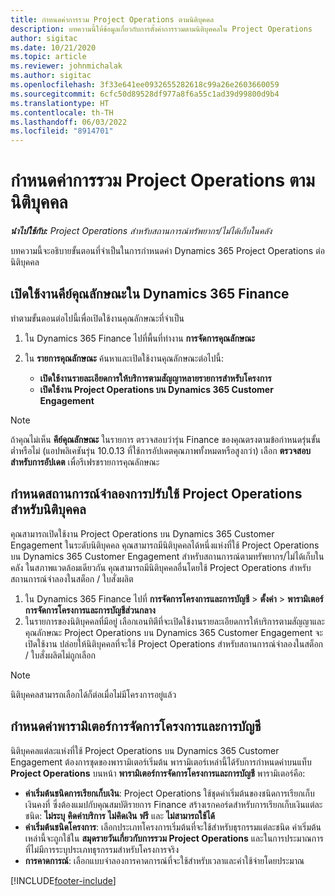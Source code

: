 ```yaml
---
title: กำหนดค่าการรวม Project Operations ตามนิติบุคคล
description: บทความนี้ให้ข้อมูลเกี่ยวกับการตั้งค่าการรวมตามนิติบุคคลใน Project Operations
author: sigitac
ms.date: 10/21/2020
ms.topic: article
ms.reviewer: johnmichalak
ms.author: sigitac
ms.openlocfilehash: 3f33e641ee0932655282618c99a26e2603660059
ms.sourcegitcommit: 6cfc50d89528df977a8f6a55c1ad39d99800d9b4
ms.translationtype: HT
ms.contentlocale: th-TH
ms.lasthandoff: 06/03/2022
ms.locfileid: "8914701"
---
```

# <a name="configure-project-operations-integration-per-legal-entity"></a>กำหนดค่าการรวม Project Operations ตามนิติบุคคล 

_**นำไปใช้กับ:** Project Operations สำหรับสถานการณ์ทรัพยากร/ไม่ได้เก็บในคลัง_

บทความนี้จะอธิบายขั้นตอนที่จำเป็นในการกำหนดค่า Dynamics 365 Project Operations ต่อนิติบุคคล

## <a name="enable-feature-keys-in-dynamics-365-finance"></a>เปิดใช้งานคีย์คุณลักษณะใน Dynamics 365 Finance

ทำตามขั้นตอนต่อไปนี้เพื่อเปิดใช้งานคุณลักษณะที่จำเป็น

1. ใน Dynamics 365 Finance ไปที่พื้นที่ทำงาน **การจัดการคุณลักษณะ**
2. ใน **รายการคุณลักษณะ** ค้นหาและเปิดใช้งานคุณลักษณะต่อไปนี้:
  
    - **เปิดใช้งานรายละเอียดการให้บริการตามสัญญาหลายรายการสำหรับโครงการ**
    - **เปิดใช้งาน Project Operations บน Dynamics 365 Customer Engagement**

> [!NOTE]
> ถ้าคุณไม่เห็น **คีย์คุณลักษณะ** ในรายการ ตรวจสอบว่ารุ่น Finance ของคุณตรงตามข้อกำหนดรุ่นขั้นต่ำหรือไม่ (แอปพลิเคชันรุ่น 10.0.13 ที่ใช้การอัปเดตคุณภาพทั้งหมดหรือสูงกว่า) เลือก **ตรวจสอบสำหรับการอัปเดต** เพื่อรีเฟรชรายการคุณลักษณะ

## <a name="define-the-project-operations-deployment-scenario-for-a-legal-entity"></a>กำหนดสถานการณ์จำลองการปรับใช้ Project Operations สำหรับนิติบุคคล

คุณสามารถเปิดใช้งาน Project Operations บน Dynamics 365 Customer Engagement ในระดับนิติบุคคล คุณสามารถมีนิติบุคคลได้หนึ่งแห่งที่ใช้ Project Operations บน Dynamics 365 Customer Engagement สำหรับสถานการณ์ตามทรัพยากร/ไม่ได้เก็บในคลัง ในสภาพแวดล้อมเดียวกัน คุณสามารถมีนิติบุคคลอื่นโดยใช้ Project Operations สำหรับสถานการณ์จำลองในสต็อก / ใบสั่งผลิต

1. ใน Dynamics 365 Finance ไปที่ **การจัดการโครงการและการบัญชี** > **ตั้งค่า** > **พารามิเตอร์การจัดการโครงการและการบัญชีส่วนกลาง**
2. ในรายการของนิติบุคคลที่มีอยู่ เลือกเอนทิตีที่จะเปิดใช้งานรายละเอียดการให้บริการตามสัญญาและคุณลักษณะ Project Operations บน Dynamics 365 Customer Engagement จะเปิดใช้งาน ปล่อยให้นิติบุคคลที่จะใช้ Project Operations สำหรับสถานการณ์จำลองในสต็อก / ใบสั่งผลิตไม่ถูกเลือก

> [!NOTE]
> นิติบุคคลสามารถเลือกได้ก็ต่อเมื่อไม่มีโครงการอยู่แล้ว

## <a name="configure-project-management-and-accounting-parameters"></a>กำหนดค่าพารามิเตอร์การจัดการโครงการและการบัญชี

นิติบุคคลแต่ละแห่งที่ใช้ Project Operations บน Dynamics 365 Customer Engagement ต้องการชุดของพารามิเตอร์เริ่มต้น พารามิเตอร์เหล่านี้ได้รับการกำหนดค่าบนแท็บ **Project Operations** บนหน้า **พารามิเตอร์การจัดการโครงการและการบัญชี** พารามิเตอร์คือ:

  - **ค่าเริ่มต้นชนิดการเรียกเก็บเงิน**: Project Operations ใช้ชุดค่าเริ่มต้นของชนิดการเรียกเก็บเงินคงที่ ซึ่งต้องแมปกับคุณสมบัติรายการ Finance สร้างเรกคอร์ดสำหรับการเรียกเก็บเงินแต่ละชนิด: **ไม่ระบุ** **คิดค่าบริการ** **ไม่คิดเงิน** **ฟรี** และ **ไม่สามารถใช้ได้**
  - **ค่าเริ่มต้นชนิดโครงการ**: เลือกประเภทโครงการเริ่มต้นที่จะใช้สำหรับธุรกรรมแต่ละชนิด ค่าเริ่มต้นเหล่านี้จะถูกใช้ใน **สมุดรายวันเกี่ยวกับการรวม Project Operations** และในการประมาณการที่ไม่มีการระบุประเภทธุรกรรมสำหรับโครงการจริง
  - **การคาดการณ์**: เลือกแบบจำลองการคาดการณ์ที่จะใช้สำหรับเวลาและค่าใช้จ่ายโดยประมาณ


[!INCLUDE[footer-include](../includes/footer-banner.md)]